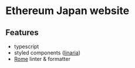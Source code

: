 # Ethereum Japan website

## Features

- typescript
- styled components ([linaria](https://github.com/callstack/linaria))
- [Rome](https://github.com/rome/tools) linter & formatter
